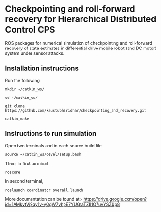 # Checkpointing and roll-forward recovery for Hierarchical Distributed Control CPS
ROS packages for numerical simulation of checkpointing and roll-forward recovery of state estimates in differential drive mobile robot (and DC motor) system under sensor attacks.

## Installation instructions
Run the following
```
mkdir ~/catkin_ws/
```
```
cd ~/catkin_ws/
```
```
git clone https://github.com/kaustubhsridhar/checkpointing_and_recovery.git
```
```
catkin_make
```
## Instructions to run simulation
Open two terminals and in each source build file

```
source ~/catkin_ws/devel/setup.bash
```
Then, in first terminal,
```
roscore
```
In second terminal,
```
roslaunch coordinator overall.launch
```


More documentation can be found at:- https://drive.google.com/open?id=1AMkvtVj9qy1y-yGgW7vhpE7YUGtaTZIl1O7uvYSZUp8
